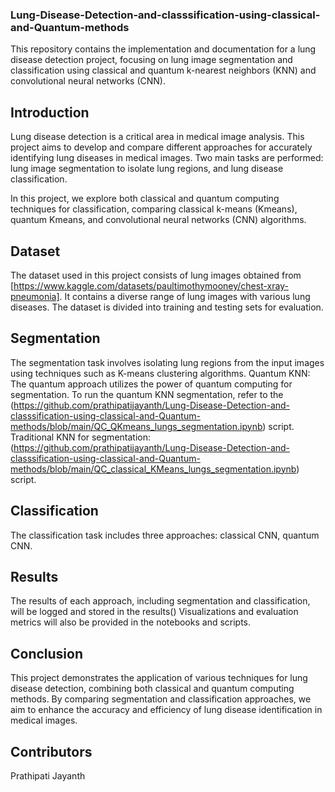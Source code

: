### Lung-Disease-Detection-and-classsification-using-classical-and-Quantum-methods
This repository contains the implementation and documentation for a lung disease detection project, focusing on lung image segmentation and classification using classical and quantum k-nearest neighbors (KNN) and convolutional neural networks (CNN).

 

## Introduction
Lung disease detection is a critical area in medical image analysis. This project aims to develop and compare different approaches for accurately identifying lung diseases in medical images. Two main tasks are performed: lung image segmentation to isolate lung regions, and lung disease classification.

In this project, we explore both classical and quantum computing techniques for classification, comparing classical k-means (Kmeans), quantum Kmeans, and convolutional neural networks (CNN) algorithms.

## Dataset
The dataset used in this project consists of lung images obtained from [https://www.kaggle.com/datasets/paultimothymooney/chest-xray-pneumonia]. It contains a diverse range of lung images with various lung diseases. The dataset is divided into training and testing sets for evaluation.

## Segmentation
The segmentation task involves isolating lung regions from the input images using techniques such as K-means clustering algorithms.
Quantum KNN: The quantum approach utilizes the power of quantum computing for segmentation. To run the quantum KNN segmentation, refer to the (https://github.com/prathipatijayanth/Lung-Disease-Detection-and-classsification-using-classical-and-Quantum-methods/blob/main/QC_QKmeans_lungs_segmentation.ipynb) script.\
Traditional KNN for segmentation: (https://github.com/prathipatijayanth/Lung-Disease-Detection-and-classsification-using-classical-and-Quantum-methods/blob/main/QC_classical_KMeans_lungs_segmentation.ipynb) script.



## Classification
The classification task includes three approaches: classical CNN, quantum CNN.


## Results
The results of each approach, including segmentation and classification, will be logged and stored in the results() Visualizations and evaluation metrics will also be provided in the notebooks and scripts.

## Conclusion
This project demonstrates the application of various techniques for lung disease detection, combining both classical and quantum computing methods. By comparing segmentation and classification approaches, we aim to enhance the accuracy and efficiency of lung disease identification in medical images.

## Contributors
Prathipati Jayanth
